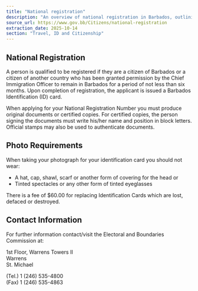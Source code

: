 ```yaml
---
title: "National registration"
description: "An overview of national registration in Barbados, outlining eligibility, required documents, photo guidelines, fees, and contact information for the Electoral and Boundaries Commission."
source_url: https://www.gov.bb/Citizens/national-registration
extraction_date: 2025-10-14
section: "Travel, ID and Citizenship"
---
```


## National Registration

A person is qualified to be registered if they are a citizen of Barbados or a citizen of another country who has been granted permission by the Chief Immigration Officer to remain in Barbados for a period of not less than six months. Upon completion of registration, the applicant is issued a Barbados Identification (ID) card.

When applying for your National Registration Number you must produce original documents or certified copies. For certified copies, the person signing the documents must write his/her name and position in block letters. Official stamps may also be used to authenticate documents.

## Photo Requirements

When taking your photograph for your identification card you should not wear:

*   A hat, cap, shawl, scarf or another form of covering for the head or
*   Tinted spectacles or any other form of tinted eyeglasses

There is a fee of $60.00 for replacing Identification Cards which are lost, defaced or destroyed.

## Contact Information

For further information contact/visit the Electoral and Boundaries Commission at:

1st Floor, Warrens Towers II  
Warrens  
St. Michael

(Tel.) 1 (246) 535-4800  
(Fax) 1 (246) 535-4863
```